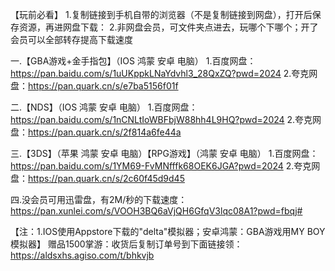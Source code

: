 【玩前必看】
1.复制链接到手机自带的浏览器（不是复制链接到网盘），打开后保存资源，再进网盘下载：
2.非网盘会员，可文件夹点进去，玩哪个下哪个；开了会员可以全部转存提高下载速度

一.【GBA游戏+金手指包】（IOS 鸿蒙 安卓 电脑）
1.百度网盘：https://pan.baidu.com/s/1uUKppkLNaYdvhl3_28QxZQ?pwd=2024
2.夸克网盘：https://pan.quark.cn/s/e7ba5156f01f

二.【NDS】（IOS 鸿蒙 安卓 电脑）
1.百度网盘：https://pan.baidu.com/s/1nCNLtIoWBFbjW88hh4L9HQ?pwd=2024
2.夸克网盘：https://pan.quark.cn/s/2f814a6fe44a

三.【3DS】（苹果 鸿蒙 安卓 电脑）【RPG游戏】（鸿蒙 安卓 电脑）
1.百度网盘：https://pan.baidu.com/s/1YM69-FvMNfffk68OEK6JGA?pwd=2024
2.夸克网盘：https://pan.quark.cn/s/2c60f45d9d45

四.没会员可用迅雷盘，有2M/秒的下载速度：https://pan.xunlei.com/s/VOOH3BQ6aVjQH6GfqV3lqc08A1?pwd=fbqj#

【注：1.IOS使用Appstore下载的"delta"模拟器；安卓鸿蒙：GBA游戏用MY BOY模拟器】
赠品1500掌游：收货后复制订单号到下面链接领：https://aldsxhs.agiso.com/t/bhkvjb
